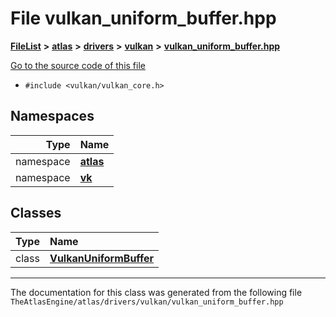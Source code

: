 

# File vulkan\_uniform\_buffer.hpp



[**FileList**](files.md) **>** [**atlas**](dir_1e6ffef027cfcf7ded3287660b505c9f.md) **>** [**drivers**](dir_1605561db8076fbb4262fa758aa3edc0.md) **>** [**vulkan**](dir_d1501d70e56e021a40f9d93dd0e2ca19.md) **>** [**vulkan\_uniform\_buffer.hpp**](vulkan__uniform__buffer_8hpp.md)

[Go to the source code of this file](vulkan__uniform__buffer_8hpp_source.md)



* `#include <vulkan/vulkan_core.h>`













## Namespaces

| Type | Name |
| ---: | :--- |
| namespace | [**atlas**](namespaceatlas.md) <br> |
| namespace | [**vk**](namespaceatlas_1_1vk.md) <br> |


## Classes

| Type | Name |
| ---: | :--- |
| class | [**VulkanUniformBuffer**](classatlas_1_1vk_1_1VulkanUniformBuffer.md) <br> |



















































------------------------------
The documentation for this class was generated from the following file `TheAtlasEngine/atlas/drivers/vulkan/vulkan_uniform_buffer.hpp`

